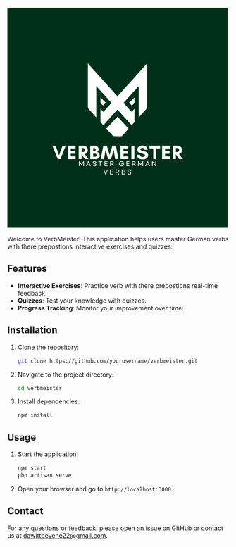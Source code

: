 
![VerbMeister Logo](public/images/verbmeister.png)

Welcome to VerbMeister! This application helps users master German verbs with there prepostions interactive exercises and quizzes.

## Features

- **Interactive Exercises**: Practice verb with there prepostions real-time feedback.
- **Quizzes**: Test your knowledge with quizzes.
- **Progress Tracking**: Monitor your improvement over time.

## Installation

1. Clone the repository:
    ```sh
    git clone https://github.com/yourusername/verbmeister.git
    ```
2. Navigate to the project directory:
    ```sh
    cd verbmeister
    ```
3. Install dependencies:
    ```sh
    npm install
    ```

## Usage

1. Start the application:
    ```sh
    npm start
    php artisan serve

2. Open your browser and go to `http://localhost:3000`.


## Contact

For any questions or feedback, please open an issue on GitHub or contact us at dawittbeyene22@gmail.com.
